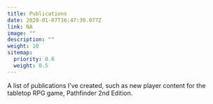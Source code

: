```yaml
---
title: Publications
date: 2020-01-07T16:47:30.077Z
link: NA
image: ""
description: ""
weight: 10
sitemap:
  priority: 0.6
  weight: 0.5
---
```


A list of publications I've created, such as new player content for the tabletop RPG game, Pathfinder 2nd Edition.
